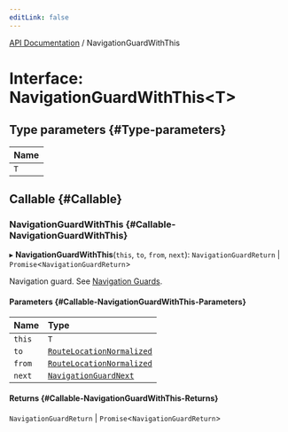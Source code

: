 ```yaml
---
editLink: false
---
```


[API Documentation](../index.md) / NavigationGuardWithThis

# Interface: NavigationGuardWithThis<T\>

## Type parameters {#Type-parameters}

| Name |
| :------ |
| `T` |

## Callable {#Callable}

### NavigationGuardWithThis {#Callable-NavigationGuardWithThis}

▸ **NavigationGuardWithThis**(`this`, `to`, `from`, `next`): `NavigationGuardReturn` \| `Promise`<`NavigationGuardReturn`\>

Navigation guard. See [Navigation
Guards](/guide/advanced/navigation-guards.md).

#### Parameters {#Callable-NavigationGuardWithThis-Parameters}

| Name | Type |
| :------ | :------ |
| `this` | `T` |
| `to` | [`RouteLocationNormalized`](RouteLocationNormalized.md) |
| `from` | [`RouteLocationNormalized`](RouteLocationNormalized.md) |
| `next` | [`NavigationGuardNext`](NavigationGuardNext.md) |

#### Returns {#Callable-NavigationGuardWithThis-Returns}

`NavigationGuardReturn` \| `Promise`<`NavigationGuardReturn`\>
